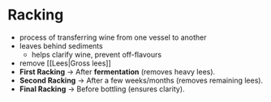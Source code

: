 # Racking
- process of transferring wine from one vessel to another
- leaves behind sediments
	- helps clarify wine, prevent off-flavours
- remove [[Lees|Gross lees]]
- **First Racking** → After **fermentation** (removes heavy lees).  
- **Second Racking** → After a few weeks/months (removes remaining lees).  
- **Final Racking** → Before bottling (ensures clarity).